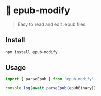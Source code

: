 # 📖 epub-modify

> Easy to read and edit .epub files.

## Install

```bash
npm install epub-modify
```

## Usage

```js
import { parseEpub } from 'epub-modify'

console.log(await parseEpub(epubBinary))
```
